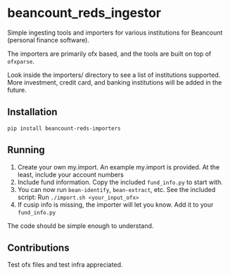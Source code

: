 # beancount_reds_ingestor

Simple ingesting tools and importers for various institutions for Beancount (personal
finance software).

The importers are primarily ofx based, and the tools are built on top of `ofxparse`.

Look inside the importers/ directory to see a list of institutions supported. More
investment, credit card, and banking institutions will be added in the future.

## Installation
`pip install beancount-reds-importers`

## Running
1. Create your own my.import. An example my.import is provided. At the least, include your account numbers
2. Include fund information. Copy the included `fund_info.py` to start with.
2. You can now run `bean-identify`, `bean-extract`, etc. See the included script: Run `./import.sh <your_input_ofx>`
3. If cusip info is missing, the importer will let you know. Add it to your `fund_info.py`

The code should be simple enough to understand.

## Contributions
Test ofx files and test infra appreciated.
